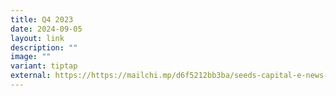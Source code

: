```yaml
---
title: Q4 2023
date: 2024-09-05
layout: link
description: ""
image: ""
variant: tiptap
external: https://https://mailchi.mp/d6f5212bb3ba/seeds-capital-e-news-discover-the-latest-highlights-in-the-deep-tech-space
---
```

